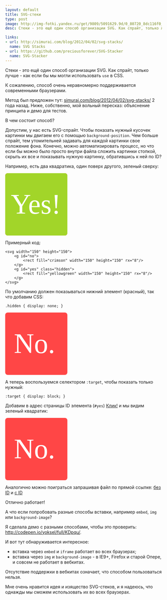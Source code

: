 ```yaml
---
layout: default
title: SVG-стеки
type: post
image: http://img-fotki.yandex.ru/get/9809/5091629.9d/0_80720_8dc116f0_L.png
desc: Стеки - это ещё один способ организации SVG. Как спрайт, только лучше - как если бы мы могли использовать use в CSS. К сожалению, способ очень неравномерно поддерживается современными браузерами.

links:
- url: http://simurai.com/blog/2012/04/02/svg-stacks/
  name: SVG Stacks
- url: https://github.com/preciousforever/SVG-Stacker
  name: SVG-Stacker  
---
```


Стеки - это ещё один способ организации SVG. Как спрайт, только лучше - как если бы мы могли использовать <code>use</code> в CSS.

К сожалению, способ очень неравномерно поддерживается современными браузерами. <!--more-->

Метод был предложен тут: <a href="http://simurai.com/blog/2012/04/02/svg-stacks/">simurai.com/blog/2012/04/02/svg-stacks/</a> 2 года назад. Ниже, собственно, мой вольный пересказ: объяснение принципа и демо для тестов.

В чем состоит способ?

Допустим, у нас есть SVG-спрайт. Чтобы показать нужный кусочек картинки мы двигаем его с помощью <code>background-position</code>. Чем больше спрайт, тем утомительней задавать для каждой картинки свое положение фона. Конечно, можно автоматизировать процесс, но что если бы можно было просто внутри файла сложить картинки стопкой, скрыть их все и показывать нужную картинку, обратившись к ней по ID?

Например, есть два квадратика, один поверх другого, зеленый сверху:

<svg width="200" height="200" viewbox="0 0 200 200"><g id="svg-no"><rect fill="#FF4646" width="200" height="200" rx="8"/><text id="No." font-family="Palatino" font-size="90" fill="#fff"><tspan x="28" y="130">No.</tspan></text></g><g id="svg-yes"><rect fill="#a2d529" width="200" height="200" rx="8"/><text id="Yes!" font-family="Palatino" font-size="90" fill="#fff"><tspan x="18" y="130">Yes!</tspan></text></g></svg>

Примерный код:

<pre><code class="language-markup">&lt;svg width="150" height="150">
	&lt;g id="no">
		&lt;rect fill="crimson" width="150" height="150" rx="8"/>
	&lt;/g>
	&lt;g id="yes" class="hidden">
		&lt;rect fill="yellowgreen" width="150" height="150" rx="8"/>
	&lt;/g>
&lt;/svg></code></pre>

По умолчанию должен показываться нижний элемент (красный), так что добавим CSS:

<pre><code class="language-css">.hidden { display: none; }</code></pre>

<svg width="200" height="200" viewbox="0 0 200 200"><style>.hidden { display: none; } :target { display: block; }</style><g><rect fill="#FF4646" width="200" height="200" rx="8"/><text id="No." font-family="Palatino" font-size="90" fill="#fff"><tspan x="28" y="130">No.</tspan></text></g><g class="hidden"><rect fill="#a2d529" width="200" height="200" rx="8"/><text id="Yes!" font-family="Palatino" font-size="90" fill="#fff"><tspan x="18" y="130">Yes!</tspan></text></g></svg>

А теперь воспользуемся селектором <code>:target</code>, чтобы показать только нужный:

<pre><code class="language-css">:target { display: block; }</code></pre>

Добавим в адрес страницы ID элемента (<code>#yes</code>) <a href="#yes">Клик!</a> и мы видим зеленый квадратик:

<svg width="200" height="200" viewbox="0 0 200 200"><style>.hidden { display: none; } :target { display: block; }</style><g id="no"><rect fill="#FF4646" width="200" height="200" rx="8"/><text id="No." font-family="Palatino" font-size="90" fill="#fff"><tspan x="28" y="130">No.</tspan></text></g><g id="yes" class="hidden"><rect fill="#a2d529" width="200" height="200" rx="8"/><text id="Yes!" font-family="Palatino" font-size="90" fill="#fff"><tspan x="18" y="130">Yes!</tspan></text></g></svg>

Аналогично можно поиграться запрашивая файл по прямой ссылке: <a href="http://yoksel.github.io/assets/img/svg/yes-no.svg">без ID</a> и <a href="http://yoksel.github.io/assets/img/svg/yes-no.svg#yes">с ID</a>

Отлично работает!

А что если попробовать разные способы вставки, например <code>embed</code>, <code>img</code> или <code>background-image</code>?

Я сделала демо c разными способами, чтобы это проверить: <a href="http://codepen.io/yoksel/full/KDpqu/">http://codepen.io/yoksel/full/KDpqu/</a>.

И вот тут обнаруживается интересное: 

- вставка через <code>embed</code> и <code>iframe</code> работает во всех браузерах;
- вставка через <code>img</code> и <code>background-image</code> - в IE9+, Firefox и старой Опере, и совсем не работает в вебкитах.

Отсутствие поддержки в вебкитах означает, что способом пользоваться нельзя.

Мне очень нравится идея и изящество SVG-стеков, и я надеюсь, что однажды мы сможем использовать их во всех браузерах.
